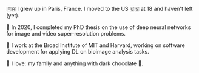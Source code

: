 :fr: I grew up in Paris, France. I moved to the US :us: at 18 and haven't left (yet). 

:book: In 2020, I completed my PhD thesis on the use of deep neural networks for image and video super-resolution problems. 

:office: I work at the Broad Institute of MIT and Harvard, working on software development for applying DL on bioimage analysis tasks. 

💖 I love: my family and anything with dark chocolate 🍫.

